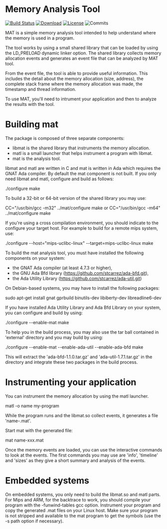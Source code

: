 # Memory Analysis Tool

[![Build Status](https://img.shields.io/jenkins/s/http/jenkins.vacs.fr/Mat.svg)](http://jenkins.vacs.fr/job/Mat/)
[![Download](https://img.shields.io/badge/download-1.9.0-brightgreen.svg)](http://download.vacs.fr/mat/mat-1.0.0.tar.gz)
[![License](http://img.shields.io/badge/license-APACHE2-blue.svg)](LICENSE)
![Commits](https://img.shields.io/github/commits-since/stcarrez/mat/1.0.0.svg)

MAT is a simple memory analysis tool intended to help
understand where the memory is used in a program.

The tool works by using a small shared library that
can be loaded by using the LD_PRELOAD dynamic linker option.
The shared library collects memory allocation events and
generates an event file that can be analyzed by MAT tool.

From the event file, the tool is able to provide useful
information.  This includes the detail about the memory
allocation (size, address), the complete stack frame where the
memory allocation was made, the timestamp and thread information.

To use MAT, you'll need to intrument your application
and then to analyze the results with the tool.

# Building mat

The package is composed of three separate components:

- libmat is the shared library that instruments the memory allocation.
- matl is a small launcher that helps instrument a program with libmat.
- mat is the analysis tool.

libmat and matl are written in C and mat is written in Ada which requires
the GNAT Ada compiler.  By default the mat component is not built.
If you only need libmat and matl, configure and build as follows:

  ./configure
  make

To build a 32-bit or 64-bit version of the shared library you may use:

  CC="/usr/bin/gcc -m32" ../mat/configure
  make
or
  CC="/usr/bin/gcc -m64" ../mat/configure
  make

If you're using a cross compilation environment, you should
indicate to the configure your target host.  For example to
build for a remote mips system, use:

  ./configure --host="mips-uclibc-linux" --target=mips-uclibc-linux
  make

To build the mat analysis tool, you must have installed the following
components on your system:

- the GNAT Ada compiler (at least 4.7.3 or higher),
- the GNU Ada Bfd library (https://github.com/stcarrez/ada-bfd.git),
- the Ada Utility Library (https://github.com/stcarrez/ada-util.git)

On Debian-based systems, you may have to install the following packages:

  sudo apt-get install gnat gprbuild binutils-dev libiberty-dev libreadline6-dev

If you have installed Ada Utility Library and Ada Bfd Library on your
system, you can configure and build by using:

  ./configure --enable-mat
  make

To help you in the build process, you may also use the tar ball contained
in 'external' directory and you may build by using:

  ./configure --enable-mat --enable-ada-util --enable-ada-bfd
  make

This will extract the 'ada-bfd-1.1.0.tar.gz' and 'ada-util-1.7.1.tar.gz' in
the directory and integrate these two packages in the build process.

# Instrumenting your application

You can instrument the memory allocation by using the matl launcher.

  matl -o name my-program

While the program runs and the libmat.so collect events,
it generates a file 'name-<pid>.mat'.

Start mat with the generated file:

  mat name-xxx.mat

Once the memory events are loaded, you can use the interactive
commands to look at the events.  The first commands you may use
are 'info', 'timeline' and 'sizes' as they give a short summary
and analysis of the events.


# Embedded systems

On embedded systems, you only need to build the libmat.so and matl parts.
For Mips and ARM, for the backtrace to work, you should compile your program
with the -funwind-tables gcc option.  Instrument your program and copy
the generated .mat files on your Linux host.  Make sure your program is
not stripped and available to the mat program to get the symbols
(use the -s path option if necessary).
